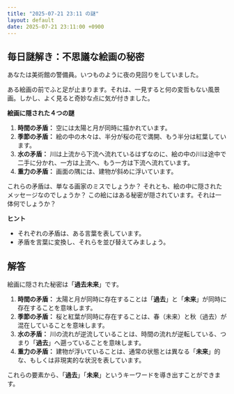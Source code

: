 ```yaml
---
title: "2025-07-21 23:11 の謎"
layout: default
date: 2025-07-21 23:11:00 +0900
---
```

## 毎日謎解き：不思議な絵画の秘密

あなたは美術館の警備員。いつものように夜の見回りをしていました。

ある絵画の前でふと足が止まります。それは、一見すると何の変哲もない風景画。しかし、よく見ると奇妙な点に気が付きました。

**絵画に隠された４つの謎**

1.  **時間の矛盾：** 空には太陽と月が同時に描かれています。
2.  **季節の矛盾：** 絵の中の木々は、半分が桜の花で満開、もう半分は紅葉しています。
3.  **水の矛盾：** 川は上流から下流へ流れているはずなのに、絵の中の川は途中で二手に分かれ、一方は上流へ、もう一方は下流へ流れています。
4.  **重力の矛盾：** 画面の隅には、建物が斜めに浮いています。

これらの矛盾は、単なる画家のミスでしょうか？ それとも、絵の中に隠されたメッセージなのでしょうか？
この絵にはある秘密が隠されています。それは一体何でしょうか？

**ヒント**

*   それぞれの矛盾は、ある言葉を表しています。
*   矛盾を言葉に変換し、それらを並び替えてみましょう。

## 解答

絵画に隠された秘密は「**過去未来**」です。

1.  **時間の矛盾：** 太陽と月が同時に存在することは「**過去**」と「**未来**」が同時に存在することを意味します。
2.  **季節の矛盾：** 桜と紅葉が同時に存在することは、春（未来）と秋（過去）が混在していることを意味します。
3.  **水の矛盾：** 川の流れが逆流していることは、時間の流れが逆転している、つまり「**過去**」へ遡っていることを意味します。
4.  **重力の矛盾：** 建物が浮いていることは、通常の状態とは異なる「**未来**」的な、もしくは非現実的な状況を表しています。

これらの要素から、「**過去**」「**未来**」というキーワードを導き出すことができます。
